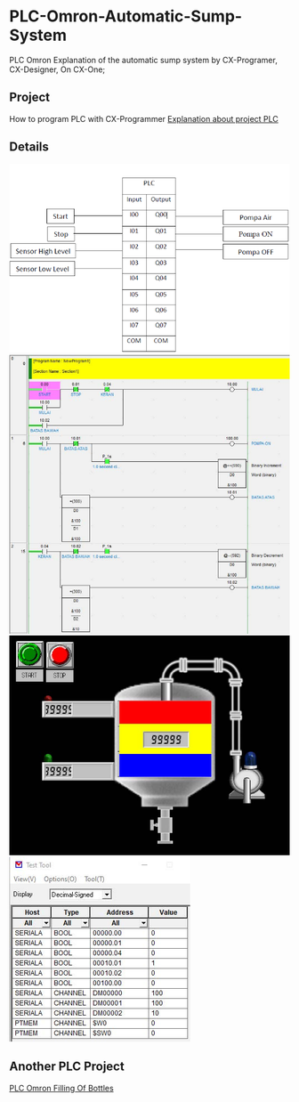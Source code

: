 # PLC-Omron-Automatic-Sump-System
PLC Omron Explanation of the automatic sump system by CX-Programer, CX-Designer, On CX-One;

## Project
How to program PLC with CX-Programmer 
[Explanation about project PLC](https://youtu.be/Ltjh9YDgiBw) 

## Details
![I/OTables](IO-Tables.PNG)
![P1](P1.jpg)
![D1](D1.jpg)
![A1](A1.jpg)

## Another PLC Project
[PLC Omron Filling Of Bottles](https://github.com/electricianinsomniac/PLC-Omron-Filling-of-bottles-Automation)
